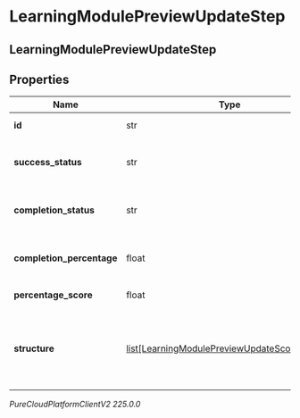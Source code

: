 # LearningModulePreviewUpdateStep

## LearningModulePreviewUpdateStep

## Properties

|Name | Type | Description | Notes|
|------------ | ------------- | ------------- | -------------|
| **id** | str | The id of the step | [optional] |
| **success_status** | str | The success status of the step | [optional] |
| **completion_status** | str | The completion status of the step | [optional] |
| **completion_percentage** | float | The completion percentage of the step | [optional] |
| **percentage_score** | float | Percentage Score | [optional] |
| **structure** | [list[LearningModulePreviewUpdateScoStructure]](LearningModulePreviewUpdateScoStructure) | The structure for any SCO associated with this step | [optional] |



_PureCloudPlatformClientV2 225.0.0_
